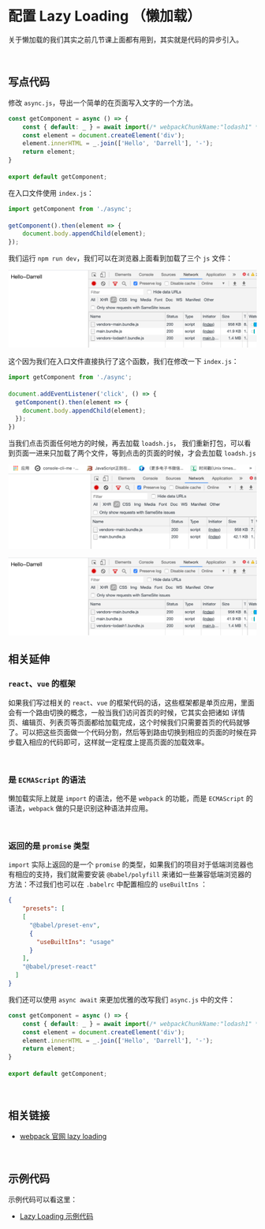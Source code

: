 # 配置 Lazy Loading （懒加载）

关于懒加载的我们其实之前几节课上面都有用到，其实就是代码的异步引入。

&nbsp;

## 写点代码

修改 `async.js`，导出一个简单的在页面写入文字的一个方法。

```javascript
const getComponent = async () => {
	const { default: _ } = await import(/* webpackChunkName:"lodash1" */ 'lodash');
	const element = document.createElement('div');
	element.innerHTML = _.join(['Hello', 'Darrell'], '-');
	return element;
}

export default getComponent;
```





在入口文件使用 `index.js`：

```javascript
import getComponent from './async';

getComponent().then(element => {
	document.body.appendChild(element);
});

```

我们运行 `npm run dev`，我们可以在浏览器上面看到加载了三个 `js` 文件：

![](./img/lazy_loading1.png)

这个因为我们在入口文件直接执行了这个函数，我们在修改一下 `index.js`：

```javascript
import getComponent from './async';

document.addEventListener('click', () => {
  getComponent().then(element => {
    document.body.appendChild(element);
  });
})

```

当我们点击页面任何地方的时候，再去加载 `loadsh.js`， 我们重新打包，可以看到页面一进来只加载了两个文件，等到点击的页面的时候，才会去加载 `loadsh.js`

![](./img/lazy_loading2.png)

![](./img/lazy_loading1.png)





## 相关延伸

###  `react`、`vue` 的框架

如果我们写过相关的 `react`、`vue` 的框架代码的话，这些框架都是单页应用，里面会有一个路由切换的概念，一般当我们访问首页的时候，它其实会把诸如 详情页、编辑页、列表页等页面都给加载完成，这个时候我们只需要首页的代码就够了。可以把这些页面做一个代码分割，然后等到路由切换到相应的页面的时候在异步载入相应的代码即可，这样就一定程度上提高页面的加载效率。

&nbsp;

### 是 `ECMAScript` 的语法

懒加载实际上就是 `import` 的语法，他不是 `webpack` 的功能，而是 `ECMAScript` 的语法，`webpack` 做的只是识别这种语法并应用。

&nbsp;

### 返回的是 `promise` 类型

`import` 实际上返回的是一个 `promise` 的类型，如果我们的项目对于低端浏览器也有相应的支持，我们就需要安装 `@babel/polyfill` 来诸如一些兼容低端浏览器的方法：不过我们也可以在 `.babelrc` 中配置相应的 `useBuiltIns` ：

```json
{
	"presets": [
    [
      "@babel/preset-env",
      {
        "useBuiltIns": "usage"
      }
    ],
    "@babel/preset-react"
  ]
}
```

我们还可以使用 `async await` 来更加优雅的改写我们 `async.js` 中的文件：

```javascript
const getComponent = async () => {
	const { default: _ } = await import(/* webpackChunkName:"lodash1" */ 'lodash');
	const element = document.createElement('div');
	element.innerHTML = _.join(['Hello', 'Darrell'], '-');
	return element;
}

export default getComponent;

```



&nbsp;

## 相关链接

* [webpack 官网 lazy loading](https://webpack.js.org/guides/lazy-loading/)



&nbsp;

## 示例代码

示例代码可以看这里：

- [Lazy Loading 示例代码](https://github.com/darrell0904/webpack-study-demo/tree/master/chapter2/lazy-loading-demo)